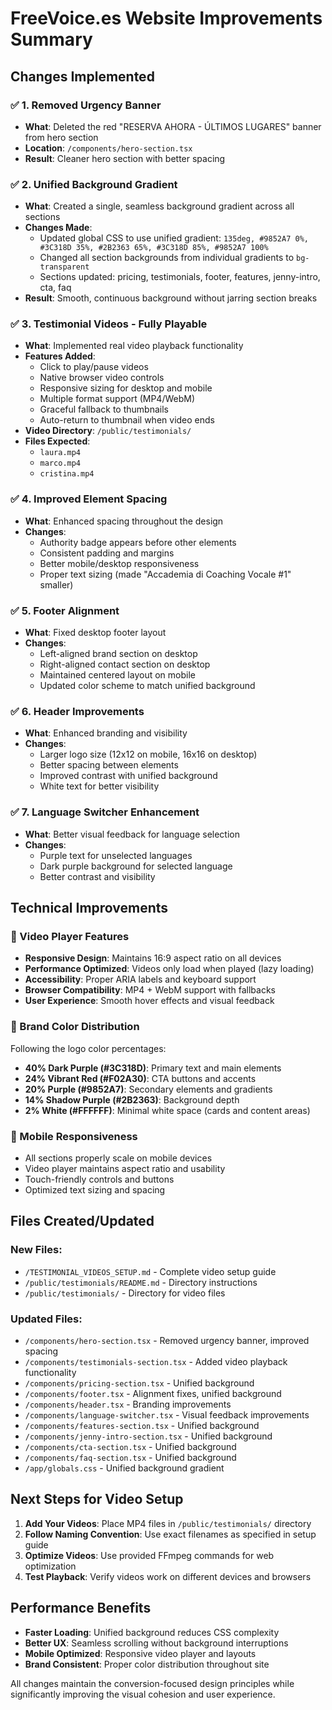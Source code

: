 # FreeVoice.es Website Improvements Summary

## Changes Implemented

### ✅ 1. Removed Urgency Banner
- **What**: Deleted the red "RESERVA AHORA - ÚLTIMOS LUGARES" banner from hero section
- **Location**: `/components/hero-section.tsx`
- **Result**: Cleaner hero section with better spacing

### ✅ 2. Unified Background Gradient
- **What**: Created a single, seamless background gradient across all sections
- **Changes Made**:
  - Updated global CSS to use unified gradient: `135deg, #9852A7 0%, #3C318D 35%, #2B2363 65%, #3C318D 85%, #9852A7 100%`
  - Changed all section backgrounds from individual gradients to `bg-transparent`
  - Sections updated: pricing, testimonials, footer, features, jenny-intro, cta, faq
- **Result**: Smooth, continuous background without jarring section breaks

### ✅ 3. Testimonial Videos - Fully Playable
- **What**: Implemented real video playback functionality
- **Features Added**:
  - Click to play/pause videos
  - Native browser video controls
  - Responsive sizing for desktop and mobile
  - Multiple format support (MP4/WebM)
  - Graceful fallback to thumbnails
  - Auto-return to thumbnail when video ends
- **Video Directory**: `/public/testimonials/`
- **Files Expected**:
  - `laura.mp4`
  - `marco.mp4`
  - `cristina.mp4`

### ✅ 4. Improved Element Spacing
- **What**: Enhanced spacing throughout the design
- **Changes**:
  - Authority badge appears before other elements
  - Consistent padding and margins
  - Better mobile/desktop responsiveness
  - Proper text sizing (made "Accademia di Coaching Vocale #1" smaller)

### ✅ 5. Footer Alignment
- **What**: Fixed desktop footer layout
- **Changes**:
  - Left-aligned brand section on desktop
  - Right-aligned contact section on desktop
  - Maintained centered layout on mobile
  - Updated color scheme to match unified background

### ✅ 6. Header Improvements
- **What**: Enhanced branding and visibility
- **Changes**:
  - Larger logo size (12x12 on mobile, 16x16 on desktop)
  - Better spacing between elements
  - Improved contrast with unified background
  - White text for better visibility

### ✅ 7. Language Switcher Enhancement
- **What**: Better visual feedback for language selection
- **Changes**:
  - Purple text for unselected languages
  - Dark purple background for selected language
  - Better contrast and visibility

## Technical Improvements

### 🎥 Video Player Features
- **Responsive Design**: Maintains 16:9 aspect ratio on all devices
- **Performance Optimized**: Videos only load when played (lazy loading)
- **Accessibility**: Proper ARIA labels and keyboard support
- **Browser Compatibility**: MP4 + WebM support with fallbacks
- **User Experience**: Smooth hover effects and visual feedback

### 🎨 Brand Color Distribution
Following the logo color percentages:
- **40% Dark Purple (#3C318D)**: Primary text and main elements
- **24% Vibrant Red (#F02A30)**: CTA buttons and accents
- **20% Purple (#9852A7)**: Secondary elements and gradients
- **14% Shadow Purple (#2B2363)**: Background depth
- **2% White (#FFFFFF)**: Minimal white space (cards and content areas)

### 📱 Mobile Responsiveness
- All sections properly scale on mobile devices
- Video player maintains aspect ratio and usability
- Touch-friendly controls and buttons
- Optimized text sizing and spacing

## Files Created/Updated

### New Files:
- `/TESTIMONIAL_VIDEOS_SETUP.md` - Complete video setup guide
- `/public/testimonials/README.md` - Directory instructions
- `/public/testimonials/` - Directory for video files

### Updated Files:
- `/components/hero-section.tsx` - Removed urgency banner, improved spacing
- `/components/testimonials-section.tsx` - Added video playback functionality
- `/components/pricing-section.tsx` - Unified background
- `/components/footer.tsx` - Alignment fixes, unified background
- `/components/header.tsx` - Branding improvements
- `/components/language-switcher.tsx` - Visual feedback improvements
- `/components/features-section.tsx` - Unified background
- `/components/jenny-intro-section.tsx` - Unified background
- `/components/cta-section.tsx` - Unified background
- `/components/faq-section.tsx` - Unified background
- `/app/globals.css` - Unified background gradient

## Next Steps for Video Setup

1. **Add Your Videos**: Place MP4 files in `/public/testimonials/` directory
2. **Follow Naming Convention**: Use exact filenames as specified in setup guide
3. **Optimize Videos**: Use provided FFmpeg commands for web optimization
4. **Test Playback**: Verify videos work on different devices and browsers

## Performance Benefits

- **Faster Loading**: Unified background reduces CSS complexity
- **Better UX**: Seamless scrolling without background interruptions
- **Mobile Optimized**: Responsive video player and layouts
- **Brand Consistent**: Proper color distribution throughout site

All changes maintain the conversion-focused design principles while significantly improving the visual cohesion and user experience.